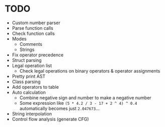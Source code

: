 # TODO
- Custom number parser
- Parse function calls
- Check function calls
- Modes
    - Comments
    - Strings
- Fix operator precedence
- Struct parsing
- Legal operation list
    - Check legal operations on binary operators & operator assignments
- Pretty print AST
- Class parsing
- Add operators to table
- Auto calculation
    - Combine negative sign and number to make a negative number
    - Some expression like `(5 * 4.2 / 3 - 17 + 2 ^ 4) ^ 0.4` automatically becomes just `2.047673`...
- String interpolation
- Control flow analysis (generate CFG)